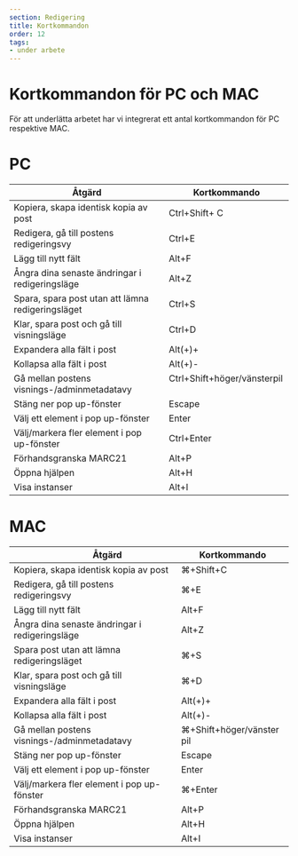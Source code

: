 ```yaml
---
section: Redigering
title: Kortkommandon
order: 12
tags:
- under arbete
---
```


# Kortkommandon för PC och MAC
För att underlätta arbetet har vi integrerat ett antal kortkommandon för PC respektive MAC. 
 
 
 
 
# PC 
    
|               Åtgärd 				 		    	| 		 									Kortkommando 																	|
|						 ------------------------- 						     | 					------------------------- 																|
| Kopiera, skapa identisk kopia av post 				|Ctrl+Shift+ C  								    |
| Redigera, gå till postens redigeringsvy 						|Ctrl+E  				  							    |
| Lägg till nytt fält							|  																  Alt+F 														  |
| Ångra dina senaste ändringar i redigeringsläge	| 			Alt+Z		  |  
| Spara, spara post utan att lämna redigeringsläget   | Ctrl+S |
| Klar, spara post och gå till visningsläge | Ctrl+D |
| Expandera alla fält i post 		|						Alt(+)+                 |
| Kollapsa alla fält i post | Alt(+)-   										  |
| Gå mellan postens visnings-/adminmetadatavy    |Ctrl+Shift+höger/vänsterpil   	  |
| Stäng ner pop up-fönster | Escape |
| Välj ett element i pop up-fönster | Enter |
| Välj/markera fler element i pop up-fönster | Ctrl+Enter |
| Förhandsgranska MARC21 | Alt+P |
| Öppna hjälpen | Alt+H |
| Visa instanser | Alt+I |

# MAC 
    
|               Åtgärd 		 				    	| 						 					Kortkommando 																	|
|						 ------------------------- 						    | 										------------------------- 																|
| Kopiera, skapa identisk kopia av post  				| ⌘+Shift+C  								|
| Redigera, gå till postens redigeringsvy  | ⌘+E   |
| Lägg till nytt fält | Alt+F  |
| Ångra dina senaste ändringar i redigeringsläge | Alt+Z |
| Spara post utan att lämna redigeringsläget   | ⌘+S |
| Klar, spara post och gå till visningsläge | ⌘+D |
| Expandera alla fält i post 		|						Alt(+)+                 |
| Kollapsa alla fält i post | Alt(+)-   										  |
| Gå mellan postens visnings-/adminmetadatavy       | ⌘+Shift+höger/vänster pil |
| Stäng ner pop up-fönster | Escape |
| Välj ett element i pop up-fönster | Enter |
| Välj/markera fler element i pop up-fönster | ⌘+Enter |
| Förhandsgranska MARC21 | Alt+P |
| Öppna hjälpen | Alt+H |
| Visa instanser | Alt+I |
